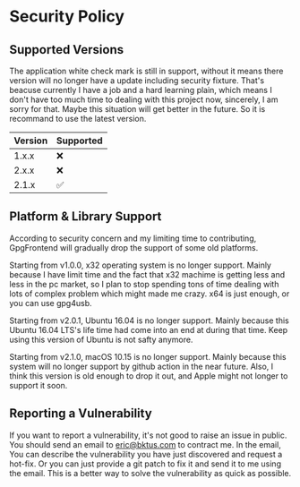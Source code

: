 # Security Policy

## Supported Versions

The application white check mark is still in support, without it means there
version will no longer have a update including security fixture. That's beacuse
currently I have a job and a hard learning plain, which means I don't have too
much time to dealing with this project now, sincerely, I am sorry for that.
Maybe this situation will get better in the future. So it is recommand to use
the latest version.

| Version | Supported          |
| ------- | ------------------ |
| 1.x.x   | :x:                |
| 2.x.x   | :x:                |
| 2.1.x   | :white_check_mark: |

## Platform & Library Support

According to security concern and my limiting time to contributing, GpgFrontend
will gradually drop the support of some old platforms. 

Starting from v1.0.0, x32 operating system is no longer support. Mainly because
I have limit time and the fact that x32 machime is getting less and less in the
pc market, so I plan to stop spending tons of time dealing with lots of complex
problem which might made me crazy. x64 is just enough, or you can use gpg4usb.

Starting from v2.0.1, Ubuntu 16.04 is no longer support. Mainly because this
Ubuntu 16.04 LTS's life time had come into an end at during that time. Keep
using this version of Ubuntu is not safty anymore.

Starting from v2.1.0, macOS 10.15 is no longer support. Mainly because this
system will no longer support by github action in the near future. Also, I think
this version is old enough to drop it out, and Apple might not longer to support
it soon.

## Reporting a Vulnerability

If you want to report a vulnerability, it's not good to raise an issue in
public. You should send an email to eric@bktus.com to contract me. In the email,
You can describe the vulnerability you have just discovered and request a
hot-fix. Or you can just provide a git patch to fix it and send it to me using
the email. This is a better way to solve the vulnerability as quick as possible.